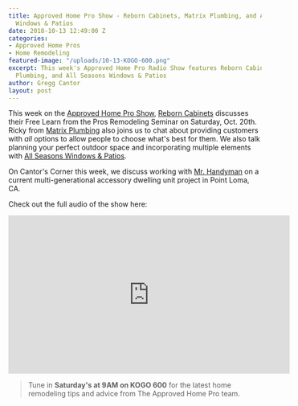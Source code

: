 ```yaml
---
title: Approved Home Pro Show - Reborn Cabinets, Matrix Plumbing, and All Seasons
  Windows & Patios
date: 2018-10-13 12:49:00 Z
categories:
- Approved Home Pros
- Home Remodeling
featured-image: "/uploads/10-13-KOGO-600.png"
excerpt: This week's Approved Home Pro Radio Show features Reborn Cabinets, Matrix
  Plumbing, and All Seasons Windows & Patios
author: Gregg Cantor
layout: post
---
```


This week on the [Approved Home Pro Show](https://www.sandiegoapprovedhomepros.com/blog/approved-home-pros-on-radio-reborn-cabinets-matrix-plumbing-and-all-seasons-windows-patios/), [Reborn Cabinets](https://www.reborncabinets.com/) discusses their Free Learn from the Pros Remodeling Seminar on Saturday, Oct. 20th. Ricky from [Matrix Plumbing](https://www.matrix-plumbing.com/) also joins us to chat about providing customers with _all_ options to allow people to choose what's best for them. We also talk planning your perfect outdoor space and incorporating multiple elements with [All Seasons Windows & Patios](https://allseasonswindowsandpatios.com/).

On Cantor's Corner this week, we discuss working with [Mr. Handyman](https://www.mrhandyman.com/) on a current multi-generational accessory dwelling unit project in Point Loma, CA.

Check out the full audio of the show here:

<div class="flex-video">
  <iframe width="560" height="315" src="https://www.youtube.com/embed/YXv4aid3XDk?rel=0&amp;showinfo=0" frameborder="0" allow="autoplay; encrypted-media" allowfullscreen></iframe>
</div>

> Tune in **Saturday's at 9AM on KOGO 600** for the latest home remodeling tips and advice from The Approved Home Pro team.